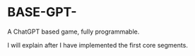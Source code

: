 # BASE-GPT-
A ChatGPT based game, fully programmable.

I will explain after I have implemented the first core segments.
